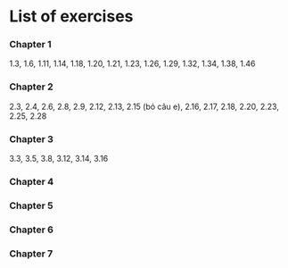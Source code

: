 # List of exercises
### Chapter 1
1.3, 1.6, 1.11, 1.14, 1.18, 1.20, 1.21, 1.23, 1.26, 1.29, 1.32, 1.34, 1.38, 1.46

### Chapter 2
2.3, 2.4, 2.6, 2.8, 2.9, 2.12, 2.13, 2.15 (bỏ câu e), 2.16, 2.17, 2.18, 2.20, 2.23, 2.25, 2.28

### Chapter 3
3.3, 3.5, 3.8, 3.12, 3.14, 3.16

### Chapter 4

### Chapter 5

### Chapter 6

### Chapter 7